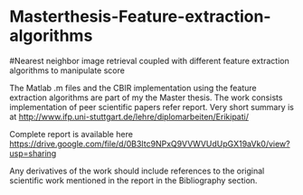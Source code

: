 # Masterthesis-Feature-extraction-algorithms
#Nearest neighbor image retrieval coupled with different feature extraction algorithms to manipulate score


The Matlab .m files and the CBIR implementation using the feature extraction algorithms are part of my the Master thesis.
The work consists implementation of peer scientific papers refer report.
Very short summary is at http://www.ifp.uni-stuttgart.de/lehre/diplomarbeiten/Erikipati/

Complete report is available here https://drive.google.com/file/d/0B3Itc9NPxQ9VVWVUdUpGX19aVk0/view?usp=sharing


Any derivatives of the work should include references to the original scientific work mentioned in the report in the Bibliography section.
